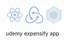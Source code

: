 ![React](https://github.com/ermondel/tsttmp/blob/master/files/icons48b/React48b.png)
![Redux](https://github.com/ermondel/tsttmp/blob/master/files/icons48b/Redux48b.png)
![Webpack](https://github.com/ermondel/tsttmp/blob/master/files/icons48b/Webpack48b.png)

udemy expensify app

